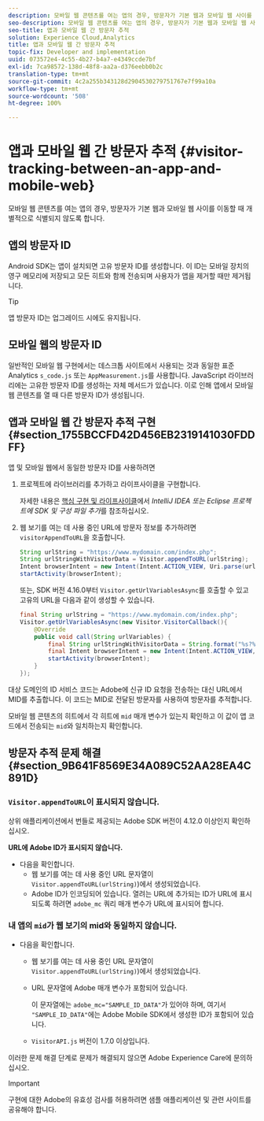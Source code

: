 ```yaml
---
description: 모바일 웹 콘텐츠를 여는 앱의 경우, 방문자가 기본 웹과 모바일 웹 사이를 이동할 때 개별적으로 식별되지 않도록 합니다.
seo-description: 모바일 웹 콘텐츠를 여는 앱의 경우, 방문자가 기본 웹과 모바일 웹 사이를 이동할 때 개별적으로 식별되지 않도록 합니다.
seo-title: 앱과 모바일 웹 간 방문자 추적
solution: Experience Cloud,Analytics
title: 앱과 모바일 웹 간 방문자 추적
topic-fix: Developer and implementation
uuid: 073572e4-4c55-4b27-b4a7-e4349ccde7bf
exl-id: 7ca98572-138d-48f8-aa2a-d376eebb0b2c
translation-type: tm+mt
source-git-commit: 4c2a255b343128d2904530279751767e7f99a10a
workflow-type: tm+mt
source-wordcount: '508'
ht-degree: 100%

---
```


# 앱과 모바일 웹 간 방문자 추적 {#visitor-tracking-between-an-app-and-mobile-web}

모바일 웹 콘텐츠를 여는 앱의 경우, 방문자가 기본 웹과 모바일 웹 사이를 이동할 때 개별적으로 식별되지 않도록 합니다.

## 앱의 방문자 ID

Android SDK는 앱이 설치되면 고유 방문자 ID를 생성합니다. 이 ID는 모바일 장치의 영구 메모리에 저장되고 모든 히트와 함께 전송되며 사용자가 앱을 제거할 때만 제거됩니다.

>[!TIP]
>
>앱 방문자 ID는 업그레이드 시에도 유지됩니다.

## 모바일 웹의 방문자 ID

일반적인 모바일 웹 구현에서는 데스크톱 사이트에서 사용되는 것과 동일한 표준 Analytics `s_code.js` 또는 `AppMeasurement.js`를 사용합니다. JavaScript 라이브러리에는 고유한 방문자 ID를 생성하는 자체 메서드가 있습니다. 이로 인해 앱에서 모바일 웹 콘텐츠를 열 때 다른 방문자 ID가 생성됩니다.

## 앱과 모바일 웹 간 방문자 추적 구현 {#section_1755BCCFD42D456EB2319141030FDDFF}

앱 및 모바일 웹에서 동일한 방문자 ID를 사용하려면

1. 프로젝트에 라이브러리를 추가하고 라이프사이클을 구현합니다.

   자세한 내용은 [핵심 구현 및 라이프사이클](/help/android/getting-started/dev-qs.md)에서 *IntelliJ IDEA 또는 Eclipse 프로젝트에 SDK 및 구성 파일 추가*&#x200B;를 참조하십시오.

1. 웹 보기를 여는 데 사용 중인 URL에 방문자 정보를 추가하려면 `visitorAppendToURL`을 호출합니다.

   ```java
   String urlString = "https://www.mydomain.com/index.php"; 
   String urlStringWithVisitorData = Visitor.appendToURL(urlString); 
   Intent browserIntent = new Intent(Intent.ACTION_VIEW, Uri.parse(urlStringWithVisitorData)); 
   startActivity(browserIntent);
   ```

   또는, SDK 버전 4.16.0부터 `Visitor.getUrlVariablesAsync`를 호출할 수 있고 고유의 URL을 다음과 같이 생성할 수 있습니다.

   ```java
   final String urlString = "https://www.mydomain.com/index.php"; 
   Visitor.getUrlVariablesAsync(new Visitor.VisitorCallback(){ 
       @Override 
       public void call(String urlVariables) { 
           final String urlStringWithVisitorData = String.format("%s?%s", urlString, urlVariables); 
           final Intent browserIntent = new Intent(Intent.ACTION_VIEW, Uri.parse(urlStringWithVisitorData)); 
           startActivity(browserIntent); 
       } 
   });
   ```

대상 도메인의 ID 서비스 코드는 Adobe에 신규 ID 요청을 전송하는 대신 URL에서 MID를 추출합니다. 이 코드는 MID로 전달된 방문자를 사용하여 방문자를 추적합니다.

모바일 웹 콘텐츠의 히트에서 각 히트에 `mid` 매개 변수가 있는지 확인하고 이 값이 앱 코드에서 전송되는 `mid`와 일치하는지 확인합니다.

## 방문자 추적 문제 해결 {#section_9B641F8569E34A089C52AA28EA4C891D}

### `Visitor.appendToURL`이 표시되지 않습니다.

상위 애플리케이션에서 번들로 제공되는 Adobe SDK 버전이 4.12.0 이상인지 확인하십시오.

**URL에 Adobe ID가 표시되지 않습니다.**

* 다음을 확인합니다.
   * 웹 보기를 여는 데 사용 중인 URL 문자열이 `Visitor.appendToURL(urlString)`)에서 생성되었습니다.
   * Adobe ID가 인코딩되어 있습니다.
열려는 URL에 추가되는 ID가 URL에 표시되도록 하려면 `adobe_mc` 쿼리 매개 변수가 URL에 표시되어 합니다.

### 내 앱의 `mid`가 웹 보기의 mid와 동일하지 않습니다.

* 다음을 확인합니다.

   * 웹 보기를 여는 데 사용 중인 URL 문자열이 `Visitor.appendToURL(urlString)`)에서 생성되었습니다.
   * URL 문자열에 Adobe 매개 변수가 포함되어 있습니다.

      이 문자열에는 `adobe_mc="SAMPLE_ID_DATA"`가 있어야 하며, 여기서 `"SAMPLE_ID_DATA"`에는 Adobe Mobile SDK에서 생성한 ID가 포함되어 있습니다.
   * `VisitorAPI.js` 버전이 1.7.0 이상입니다.

이러한 문제 해결 단계로 문제가 해결되지 않으면 Adobe Experience Care에 문의하십시오.

>[!IMPORTANT]
>
>구현에 대한 Adobe의 유효성 검사를 허용하려면 샘플 애플리케이션 및 관련 사이트를 공유해야 합니다.
